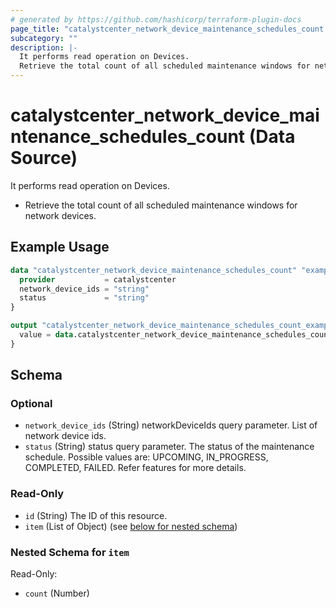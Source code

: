 ```yaml
---
# generated by https://github.com/hashicorp/terraform-plugin-docs
page_title: "catalystcenter_network_device_maintenance_schedules_count Data Source - terraform-provider-catalystcenter"
subcategory: ""
description: |-
  It performs read operation on Devices.
  Retrieve the total count of all scheduled maintenance windows for network devices.
---
```


# catalystcenter_network_device_maintenance_schedules_count (Data Source)

It performs read operation on Devices.

- Retrieve the total count of all scheduled maintenance windows for network devices.

## Example Usage

```terraform
data "catalystcenter_network_device_maintenance_schedules_count" "example" {
  provider           = catalystcenter
  network_device_ids = "string"
  status             = "string"
}

output "catalystcenter_network_device_maintenance_schedules_count_example" {
  value = data.catalystcenter_network_device_maintenance_schedules_count.example.item
}
```

<!-- schema generated by tfplugindocs -->
## Schema

### Optional

- `network_device_ids` (String) networkDeviceIds query parameter. List of network device ids.
- `status` (String) status query parameter. The status of the maintenance schedule. Possible values are: UPCOMING, IN_PROGRESS, COMPLETED, FAILED. Refer features for more details.

### Read-Only

- `id` (String) The ID of this resource.
- `item` (List of Object) (see [below for nested schema](#nestedatt--item))

<a id="nestedatt--item"></a>
### Nested Schema for `item`

Read-Only:

- `count` (Number)
